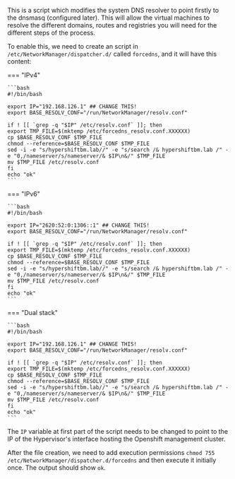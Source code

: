 This is a script which modifies the system DNS resolver to point firstly to the dnsmasq (configured later). This will allow the virtual machines to resolve the different domains, routes and registries you will need for the different steps of the process.

To enable this, we need to create an script in `/etc/NetworkManager/dispatcher.d/` called `forcedns`, and it will have this content:

=== "IPv4"

    ```bash
    #!/bin/bash

    export IP="192.168.126.1" ## CHANGE THIS!
    export BASE_RESOLV_CONF="/run/NetworkManager/resolv.conf"

    if ! [[ `grep -q "$IP" /etc/resolv.conf` ]]; then
    export TMP_FILE=$(mktemp /etc/forcedns_resolv.conf.XXXXXX)
    cp $BASE_RESOLV_CONF $TMP_FILE
    chmod --reference=$BASE_RESOLV_CONF $TMP_FILE
    sed -i -e "s/hypershiftbm.lab//" -e "s/search /& hypershiftbm.lab /" -e "0,/nameserver/s/nameserver/& $IP\n&/" $TMP_FILE
    mv $TMP_FILE /etc/resolv.conf
    fi
    echo "ok"
    ```

=== "IPv6"

    ```bash
    #!/bin/bash

    export IP="2620:52:0:1306::1" ## CHANGE THIS!
    export BASE_RESOLV_CONF="/run/NetworkManager/resolv.conf"

    if ! [[ `grep -q "$IP" /etc/resolv.conf` ]]; then
    export TMP_FILE=$(mktemp /etc/forcedns_resolv.conf.XXXXXX)
    cp $BASE_RESOLV_CONF $TMP_FILE
    chmod --reference=$BASE_RESOLV_CONF $TMP_FILE
    sed -i -e "s/hypershiftbm.lab//" -e "s/search /& hypershiftbm.lab /" -e "0,/nameserver/s/nameserver/& $IP\n&/" $TMP_FILE
    mv $TMP_FILE /etc/resolv.conf
    fi
    echo "ok"
    ```

=== "Dual stack"

    ```bash
    #!/bin/bash

    export IP="192.168.126.1" ## CHANGE THIS!
    export BASE_RESOLV_CONF="/run/NetworkManager/resolv.conf"

    if ! [[ `grep -q "$IP" /etc/resolv.conf` ]]; then
    export TMP_FILE=$(mktemp /etc/forcedns_resolv.conf.XXXXXX)
    cp $BASE_RESOLV_CONF $TMP_FILE
    chmod --reference=$BASE_RESOLV_CONF $TMP_FILE
    sed -i -e "s/hypershiftbm.lab//" -e "s/search /& hypershiftbm.lab /" -e "0,/nameserver/s/nameserver/& $IP\n&/" $TMP_FILE
    mv $TMP_FILE /etc/resolv.conf
    fi
    echo "ok"
    ```

The `IP` variable at first part of the script needs to be changed to point to the IP of the Hypervisor's interface hosting the Openshift management cluster.

After the file creation, we need to add execution permissions `chmod 755 /etc/NetworkManager/dispatcher.d/forcedns` and then execute it initially once. The output should show `ok`.
